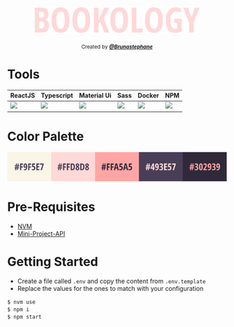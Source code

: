 <div align="center">
  <img src="./assets/logo-without-icon.svg" />

<sub>Created by **_[@Brunastephane](https://github.com/brunastephane)_**</sub>

</div>

# Tools

<div align="center">

| ReactJS                                                                                                          | Typescript                                                                                                     | Material Ui                                                                                                       | Sass                                                                                                  | Docker                                                                                                          | NPM                                                                                            |
| ---------------------------------------------------------------------------------------------------------------- | -------------------------------------------------------------------------------------------------------------- | ----------------------------------------------------------------------------------------------------------------- | ----------------------------------------------------------------------------------------------------- | --------------------------------------------------------------------------------------------------------------- | ---------------------------------------------------------------------------------------------- |
| <img height="50px" src="https://cdn.jsdelivr.net/gh/devicons/devicon/icons/react/react-original-wordmark.svg" /> | <img height="50px" src="https://cdn.jsdelivr.net/gh/devicons/devicon/icons/typescript/typescript-plain.svg" /> | <img height="50px" src="https://cdn.jsdelivr.net/gh/devicons/devicon/icons/materialui/materialui-original.svg" /> | <img height="50px" src="https://cdn.jsdelivr.net/gh/devicons/devicon/icons/sass/sass-original.svg" /> | <img height="50px" src="https://cdn.jsdelivr.net/gh/devicons/devicon/icons/docker/docker-plain-wordmark.svg" /> | <img src="https://cdn.jsdelivr.net/gh/devicons/devicon/icons/npm/npm-original-wordmark.svg" /> |

</div>

# Color Palette

<p align="center">
  <img src="./assets/palette.png" />
</p>

# Pre-Requisites

- [NVM](https://github.com/nvm-sh/nvm)
- [Mini-Project-API](https://github.com/brunastephane/mini-project-api)

# Getting Started

- Create a file called <code>.env</code> and copy the content from <code>.env.template</code>
- Replace the values for the ones to match with your configuration

```bash
$ nvm use
$ npm i
$ npm start
```

